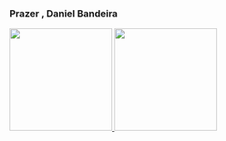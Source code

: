 ### Prazer , Daniel Bandeira


<div>
  <a href="https://github.com/rafaballerini">
  <img height="180em" src="https://github-readme-stats.vercel.app/api?username=bandeiradev&show_icons=true&theme=dark&include_all_commits=true&count_private=true"/>
  <img height="180em" src="https://github-readme-stats.vercel.app/api/top-langs/?username=bandeiradev&layout=compact&langs_count=7&theme=dark"/>
</div>
